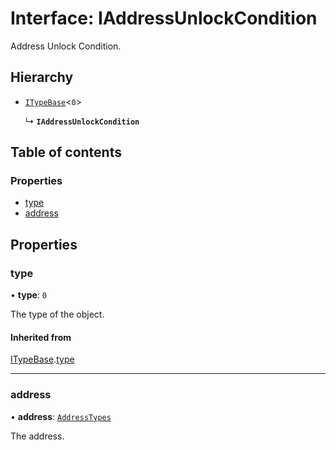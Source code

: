 # Interface: IAddressUnlockCondition

Address Unlock Condition.

## Hierarchy

- [`ITypeBase`](ITypeBase.md)<``0``\>

  ↳ **`IAddressUnlockCondition`**

## Table of contents

### Properties

- [type](IAddressUnlockCondition.md#type)
- [address](IAddressUnlockCondition.md#address)

## Properties

### type

• **type**: ``0``

The type of the object.

#### Inherited from

[ITypeBase](ITypeBase.md).[type](ITypeBase.md#type)

___

### address

• **address**: [`AddressTypes`](../api_ref.md#addresstypes)

The address.

